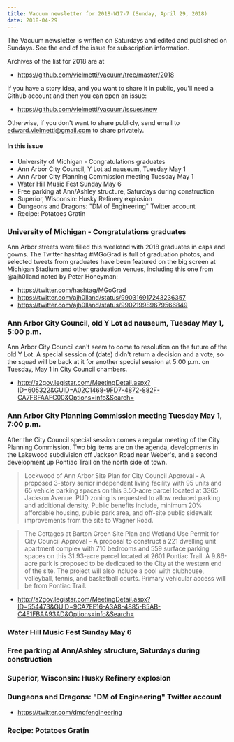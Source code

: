 ```yaml
---
title: Vacuum newsletter for 2018-W17-7 (Sunday, April 29, 2018)
date: 2018-04-29
---
```


The Vacuum newsletter is written on Saturdays and edited and
published on Sundays. See the end of the issue for subscription
information.

Archives of the list for 2018 are at

* https://github.com/vielmetti/vacuum/tree/master/2018

If you have a story idea, and you want to share it in public,
you'll need a Github account and then you can open an issue:

* https://github.com/vielmetti/vacuum/issues/new

Otherwise, if you don't want to share publicly, send email
to edward.vielmetti@gmail.com to share privately.

#### In this issue

* University of Michigan - Congratulations graduates
* Ann Arbor City Council, Y Lot ad nauseum, Tuesday May 1
* Ann Arbor City Planning Commission meeting Tuesday May 1
* Water Hill Music Fest Sunday May 6
* Free parking at Ann/Ashley structure, Saturdays during construction
* Superior, Wisconsin: Husky Refinery explosion
* Dungeons and Dragons: "DM of Engineering" Twitter account
* Recipe: Potatoes Gratin

### University of Michigan - Congratulations graduates

Ann Arbor streets were filled this weekend with 2018 graduates
in caps and gowns. The Twitter hashtag #MGoGrad is full
of graduation photos, and selected tweets from graduates
have been featured on the big screen at Michigan Stadium
and other graduation venues, including this one from @ajh0lland 
noted by Peter Honeyman:

<script> alert("Woo Graduating!"); alert("Much Excitement"); </script>

* https://twitter.com/hashtag/MGoGrad
* https://twitter.com/ajh0lland/status/990316917243236357
* https://twitter.com/ajh0lland/status/990219989679566849

### Ann Arbor City Council, old Y Lot ad nauseum, Tuesday May 1, 5:00 p.m.

Ann Arbor City Council can't seem to come to resolution
on the future of the old Y Lot. A special session of (date)
didn't return a decision and a vote, so the squad will be
back at it for another special session at 5:00 p.m. on Tuesday,
May 1 in City Council chambers. 

* http://a2gov.legistar.com/MeetingDetail.aspx?ID=605322&GUID=A02C1468-9FD7-4872-882F-CA7FBFAAFC00&Options=info&Search=

### Ann Arbor City Planning Commission meeting Tuesday May 1, 7:00 p.m.

After the City Council special session comes a regular meeting
of the City Planning Commission. Two big items are on the agenda,
developments in the Lakewood subdivision off Jackson Road near
Weber's, and a second development up Pontiac Trail on the north
side of town.

> Lockwood of Ann Arbor Site Plan for City Council Approval - A
proposed 3-story senior independent living facility with 95 units
and 65 vehicle parking spaces on this 3.50-acre parcel located at
3365 Jackson Avenue. PUD zoning is requested to allow reduced parking
and additional density. Public benefits include, minimum 20%
affordable housing, public park area, and off-site public sidewalk
improvements from the site to Wagner Road. 

> The Cottages at Barton Green Site Plan and Wetland Use Permit for
City Council Approval - A proposal to construct a 221 dwelling unit
apartment complex with 710 bedrooms and 559 surface parking spaces
on this 31.93-acre parcel located at 2601 Pontiac Trail. A 9.86-acre
park is proposed to be dedicated to the City at the western end of
the site. The project will also include a pool with clubhouse,
volleyball, tennis, and basketball courts. Primary vehicular access
will be from Pontiac Trail. 

* http://a2gov.legistar.com/MeetingDetail.aspx?ID=554473&GUID=9CA7EE16-A3A8-4885-B5AB-C4E1FBAA93AD&Options=info&Search=

### Water Hill Music Fest Sunday May 6

### Free parking at Ann/Ashley structure, Saturdays during construction

### Superior, Wisconsin: Husky Refinery explosion

### Dungeons and Dragons: "DM of Engineering" Twitter account

* https://twitter.com/dmofengineering

### Recipe: Potatoes Gratin

